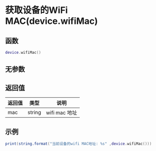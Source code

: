 # 获取设备的WiFi MAC(device.wifiMac)

## 函数

```lua
device.wifiMac()
```

## 无参数

## 返回值

| 返回值 | 类型     | 说明          |
| --- | ------ | ----------- |
| mac | string | wifi mac 地址 |

## 示例

```lua
print(string.format("当前设备的wifi MAC地址: %s" ,device.wifiMac()))
```
